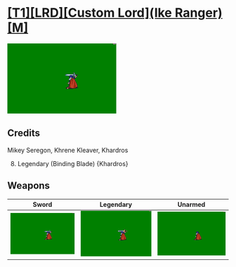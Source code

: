 # [\[T1\]\[LRD\]\[Custom Lord\]\(Ike Ranger\)\[M\]](../%5BT1%5D%5BLRD%5D%5BCustom%20Lord%5D(Ike%20Ranger)%5BM%5D)

<img src="./1.%20Sword/Sword_000.png" alt="[T1][LRD][Custom Lord](Ike Ranger)[M] standing" />

## Credits

Mikey Seregon, Khrene Kleaver, Khardros

8. Legendary (Binding Blade) {Khardros}

## Weapons


|Sword |Legendary |Unarmed |
|  :---: | :---: | :---: |
| <img alt="Sword animation" src="./1.%20Sword/Sword.gif" /> | <img alt="Legendary animation" src="./8.%20Legendary%20(Binding%20Blade)/Legendary.gif" /> | <img alt="Unarmed animation" src="./8.%20Unarmed/Unarmed.gif" /> |

